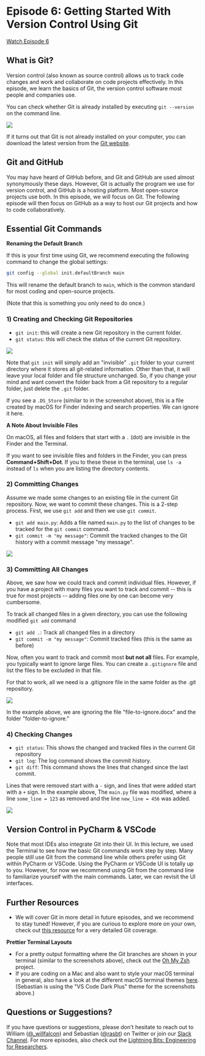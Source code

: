 # Episode 6: Getting Started With Version Control Using Git

[Watch Episode 6](https://youtu.be/HF6KAFDk9dY)



## What is Git?

Version control (also known as source control) allows us to track code changes and work and collaborate on code projects effectively. In this episode, we learn the basics of Git, the version control software most people and companies use. 



You can check whether Git is already installed by executing `git --version` on the command line.

![](Ep06-ShowNotes_figures/git-version.png)

If it turns out that Git is not already installed on your computer, you can download the latest version from the [Git website](https://git-scm.com/downloads).



## Git and GitHub

You may have heard of GitHub before, and Git and GitHub are used almost synonymously these days. However, Git is actually the program we use for version control, and GitHub is a hosting platform. Most open-source projects use both. In this episode, we will focus on Git. The following episode will then focus on GitHub as a way to host our Git projects and how to code collaboratively.



## Essential Git Commands



**Renaming the Default Branch**



If this is your first time using Git, we recommend executing the following command to change the global settings:

```bash
git config --global init.defaultBranch main
```



This will rename the default branch to `main`, which is the common standard for most coding and open-source projects.

(Note that this is something you only need to do once.)





### 1) Creating and Checking Git Repositories



- `git init`: this will create a new Git repository in the current folder.
- `git status`: this will check the status of the current Git repository.

![](Ep06-ShowNotes_figures/git-status.png)


Note that `git init` will simply add an "invisible" `.git` folder to your current directory where it stores all git-related information. Other than that, it will leave your local folder and file structure unchanged. So, if you change your mind and want convert the folder back from a Git repository to a regular folder, just delete the `.git` folder.

If you see a `.DS_Store` (similar to in the screenshot above), this is a file created by macOS for Finder indexing and search properties. We can ignore it here.



**A Note About Invisible Files**

On macOS, all files and folders that start with a `.` (dot) are invisible in the Finder and the Terminal. 

If you want to see invisible files and folders in the Finder, you can press **Command+Shift+Dot**. If you to these these in the terminal, use `ls -a` instead of `ls` when you are listing the directory contents.



### 2) Committing Changes

Assume we made some changes to an existing file in the current Git repository. Now, we want to commit these changes. This is a 2-step process. First, we use `git add` and then we use `git commit`.

- `git add main.py`: Adds a file named `main.py` to the list of changes to be tracked for the `git commit` command.
- `git commit -m "my message"`: Commit the tracked changes to the Git history with a commit message "my message". 

![](Ep06-ShowNotes_figures/git-commit.png)

### 3) Committing All Changes

Above, we saw how we could track and commit individual files. However, if you have a project with many files you want to track and commit -- this is true for most projects -- adding files one by one can become very cumbersome.

To track all changed files in a given directory, you can use the following modified `git add` command

- `git add .`: Track all changed files in a directory
- `git commit -m "my message"`: Commit tracked files (this is the same as before)

Now, often you want to track and commit most **but not all** files. For example, you typically want to ignore large files. You can create a `.gitignore` file and list the files to be excluded in that file.

For that to work, all we need is a .gitignore file in the same folder as the .git repository.





![](Ep06-ShowNotes_figures/gitignore.png)







In the example above, we are ignoring the file "file-to-ignore.docx" and the folder "folder-to-ignore."



### 4) Checking Changes

- `git status`: This shows the changed and tracked files in the current Git repository
- `git log`: The log command shows the commit history.
- `git diff`: This command shows the lines that changed since the last commit. 


Lines that were removed start with a `-` sign, and lines that were added start with a `+` sign. In the example above, The `main.py` file was modified, where a line `some_line = 123` as removed and the line `new_line = 456` was added.

![](Ep06-ShowNotes_figures/git-diff.png)


## Version Control in PyCharm & VSCode



Note that most IDEs also integrate Git into their UI. In this lecture, we used the Terminal to see how the basic Git commands work step by step. Many people still use Git from the command line while others prefer using Git within PyCharm or VSCode. Using the PyCharm or VSCode UI is totally up to you. However, for now we recommend using Git from the command line to familiarize yourself with the main commands. Later, we can revisit the UI interfaces.



## Further Resources

- We will cover Git in more detail in future episodes, and we recommend to stay tuned! However, if you are curious to explore more on your own, check out [this resource](https://git-scm.com) for a very detailed Git coverage.


**Prettier Terminal Layouts**

- For a pretty output formatting where the Git branches are shown in your terminal (similar to the screenshots above), check out the [Oh My Zsh](https://github.com/ohmyzsh/ohmyzsh) project.
- If you are coding on a Mac and also want to style your macOS terminal in general, also have a look at the different macOS terminal themes [here](https://github.com/lysyi3m/macos-terminal-themes). (Sebastian is using the "VS Code Dark Plus" theme for the screenshots above.)




## Questions or Suggestions?

If you have questions or suggestions, please don't hesitate to reach out to William ([@_willfalcon](https://twitter.com/_willfalcon)) and Sebastian ([@rasbt](https://twitter.com/rasbt)) on Twitter or join our [Slack Channel](https://pytorch-lightning.slack.com/archives/C03GS6MTCCQ). For more episodes, also check out the [Lightning Bits: Engineering for Researchers](http://pytorchlightning.ai/edu/engineering-class).

